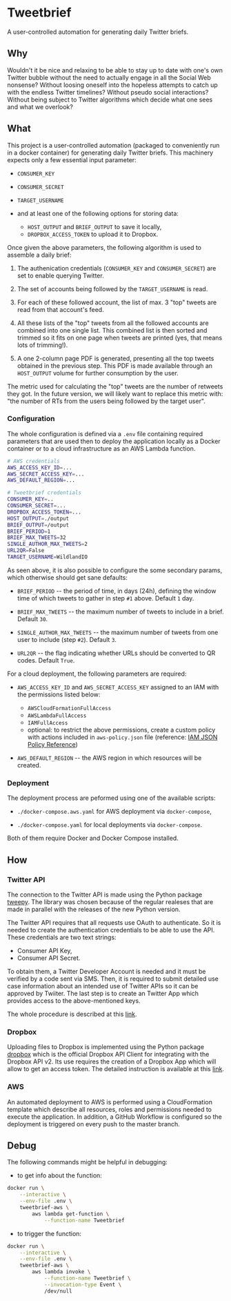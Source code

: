 # Tweetbrief

A user-controlled automation for generating daily Twitter briefs.

## Why

Wouldn't it be nice and relaxing to be able to stay up to date with one's own Twitter bubble without the need to actually engage in all the Social Web nonsense? Without loosing oneself into the hopeless attempts to catch up with the endless Twitter timelines? Without pseudo social interactions? Without being subject to Twitter algorithms which decide what one sees and what we overlook?

## What

This project is a user-controlled automation (packaged to conveniently run in a  docker container) for generating daily Twitter briefs. This machinery expects only a few essential input parameter:

- `CONSUMER_KEY`

- `CONSUMER_SECRET`

- `TARGET_USERNAME`

- and at least one of the following options for storing data:
    - `HOST_OUTPUT` and `BRIEF_OUTPUT` to save it locally,
    - `DROPBOX_ACCESS_TOKEN` to upload it to Dropbox.

Once given the above parameters, the following algorithm is used to assemble a daily brief:

1. The authenication credentials (`CONSUMER_KEY` and `CONSUMER_SECRET`) are set to enable querying Twitter.

2. The set of accounts being followed by the `TARGET_USERNAME` is read.

3. For each of these followed account, the list of max. 3 "top" tweets are read from that account's feed.

4. All these lists of the "top" tweets from all the followed accounts are combined into one single list. This combined  list is then sorted and trimmed
so it fits on one page when tweets are printed (yes, that means lots of trimming!).

5. A one 2-column page PDF is generated, presenting all the top tweets obtained in the previous step. This PDF is made  available through an `HOST_OUTPUT` volume for further consumption by the user.

The metric used for calculating the "top" tweets are the number of retweets they got. In the future version, we will likely want to replace this metric with: "the number of RTs from the users being followed by the target user".

### Configuration

The whole configuration is defined via a `.env` file containing required parameters that are used then to deploy the application locally as a Docker container or to a cloud infrastructure as an AWS Lambda function.

```sh
# AWS credentials
AWS_ACCESS_KEY_ID=...
AWS_SECRET_ACCESS_KEY=...
AWS_DEFAULT_REGION=...

# Tweetbrief credentials
CONSUMER_KEY=..
CONSUMER_SECRET=...
DROPBOX_ACCESS_TOKEN=...
HOST_OUTPUT=./output
BRIEF_OUTPUT=/output
BRIEF_PERIOD=1
BRIEF_MAX_TWEETS=32
SINGLE_AUTHOR_MAX_TWEETS=2
URL2QR=False
TARGET_USERNAME=WildlandIO
```

As seen above, it is also possible to configure the some secondary params, which otherwise should get sane defaults:

- `BRIEF_PERIOD` -- the period of time, in days (24h), defining the window time of which tweets to gather in step `#1`  above. Default `1` day.

- `BRIEF_MAX_TWEETS` -- the maximum number of tweets to include in a brief. Default `30`.

- `SINGLE_AUTHOR_MAX_TWEETS` -- the maximum number of tweets from one user to include (step `#2`). Default `3`.

- `URL2QR` --  the flag indicating whether URLs should be converted to QR codes. Default `True`.

For a cloud deployment, the following parameters are required:

- `AWS_ACCESS_KEY_ID` and `AWS_SECRET_ACCESS_KEY` assigned to an IAM with the permissions listed below:
    - `AWSCloudFormationFullAccess`
    - `AWSLambdaFullAccess`
    - `IAMFullAccess`
    - optional: to restrict the above permissions, create a custom policy with actions included in `aws-policy.json` file (reference: [IAM JSON Policy Reference](https://docs.aws.amazon.com/IAM/latest/UserGuide/reference_policies.html))

- `AWS_DEFAULT_REGION` -- the AWS region in which resources will be created.

### Deployment

The deployment process are peformed using one of the available scripts:

- `./docker-compose.aws.yaml` for AWS deployment via `docker-compose`,

- `./docker-compose.yaml` for local deployments via `docker-compose`.

Both of them require Docker and Docker Compose installed.

## How

### Twitter API

The connection to the Twitter API is made using the Python package [tweepy](https://github.com/tweepy/tweepy). The library was chosen because of the regular realeses that are made in parallel with the releases of the new Python
version.

The Twitter API requires that all requests use OAuth to authenticate. So it is needed to create the authentication credentials to be able to use the API. These credentials are two text strings:

- Consumer API Key,
- Consumer API Secret.

To obtain them, a Twitter Developer Account is needed and it must be verified by a code sent via SMS. Then, it is required to submit detailed use case information about an intended use of Twitter APIs so it can be approved by Twiiter. The last step is to create an Twitter App which provides access to the above-mentioned keys.

The whole procedure is described at this [link](https://developer.twitter.com/en/docs/basics/apps/overview).

### Dropbox

Uploading files to Dropbox is implemented using the Python package [dropbox](https://github.com/dropbox/dropbox-sdk-python) which is the official Dropbox API Client for integrating with the Dropbox API v2. Its use requires the creation of a Dropbox App which will allow to get an access token. The detailed instruction is available at this [link](https://www.dropbox.com/developers/reference/getting-started#app%20console).

### AWS

An automated deployment to AWS is performed using a CloudFormation template which describe all resources, roles and permissions needed to execute the application. In addition, a GitHub Workflow is configured so the deployment is triggered on every push to the master branch.

## Debug

The following commands might be helpful in debugging:

* to get info about the function:
```sh
docker run \
    --interactive \
    --env-file .env \
    tweetbrief-aws \
        aws lambda get-function \
            --function-name Tweetbrief
```

* to trigger the function:
```sh
docker run \
    --interactive \
    --env-file .env \
    tweetbrief-aws \
        aws lambda invoke \
            --function-name Tweetbrief \
            --invocation-type Event \
            /dev/null
```